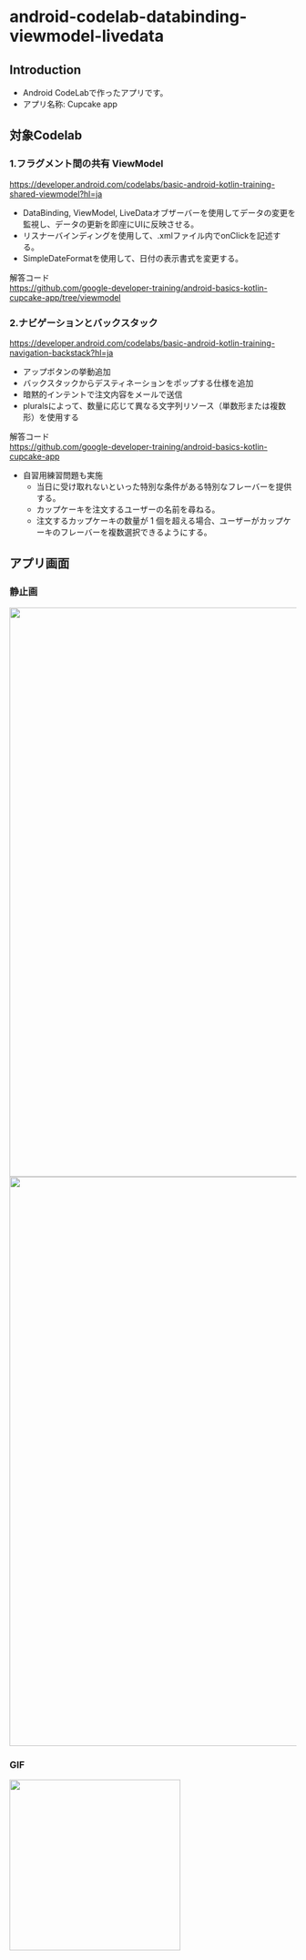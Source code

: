 # android-codelab-databinding-viewmodel-livedata

Introduction
------------
- Android CodeLabで作ったアプリです。
- アプリ名称: Cupcake app  
  
対象Codelab
------------

### 1.フラグメント間の共有 ViewModel ###
https://developer.android.com/codelabs/basic-android-kotlin-training-shared-viewmodel?hl=ja

- DataBinding, ViewModel, LiveDataオブザーバーを使用してデータの変更を監視し、データの更新を即座にUIに反映させる。
- リスナーバインディングを使用して、.xmlファイル内でonClickを記述する。
- SimpleDateFormatを使用して、日付の表示書式を変更する。

解答コード  
https://github.com/google-developer-training/android-basics-kotlin-cupcake-app/tree/viewmodel

### 2.ナビゲーションとバックスタック ###
https://developer.android.com/codelabs/basic-android-kotlin-training-navigation-backstack?hl=ja

- アップボタンの挙動追加
- バックスタックからデスティネーションをポップする仕様を追加
- 暗黙的インテントで注文内容をメールで送信
- pluralsによって、数量に応じて異なる文字列リソース（単数形または複数形）を使用する

解答コード  
https://github.com/google-developer-training/android-basics-kotlin-cupcake-app

- 自習用練習問題も実施
  - 当日に受け取れないといった特別な条件がある特別なフレーバーを提供する。
  - カップケーキを注文するユーザーの名前を尋ねる。
  - 注文するカップケーキの数量が 1 個を超える場合、ユーザーがカップケーキのフレーバーを複数選択できるようにする。
  
  
アプリ画面
----  
### 静止画 ###
<img src="https://user-images.githubusercontent.com/88254716/205563201-9ad3ebb3-ff45-4ca6-8e63-ed0e7570dc4f.png" width="1000">
<img src="https://user-images.githubusercontent.com/88254716/205563239-9ed720fe-5335-4c71-b08d-8dbec0bf4e16.png" width="1000">
  
### GIF ###  
<img src="https://user-images.githubusercontent.com/88254716/205563126-52bd021d-572b-4599-b3a2-71618be4b56c.gif" width="300">

